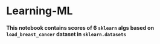 # Learning-ML
#### This notebook contains scores of 6 `sklearn` algs based on `load_breast_cancer` dataset in `sklearn.datasets`
